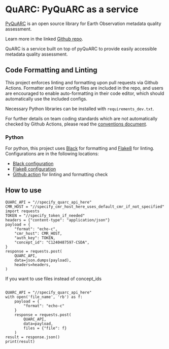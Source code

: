 # QuARC: PyQuARC as a service

[PyQuARC](https://github.com/NASA-IMPACT/pyquarc) is an open source library for Earth Observation metadata quality assessment.

Learn more in the linked [Github repo](https://github.com/NASA-IMPACT/pyquarc).

QuARC is a service built on top of pyQuARC to provide easily accessible metadata quality assessment.

## Code Formatting and Linting

This project enforces linting and formatting upon pull requests via Github Actions. Formatter and linter config files are included in the repo, and users are encouraged to enable auto-formatting in their code editor, which should automatically use the included configs.

Necessary Python libraries can be installed with `requirements_dev.txt`.

For further details on team coding standards which are not automatically checked by Github Actions, please read the [conventions document](https://docs.google.com/document/d/1b0YSCObQu3yvWeblHDDeIKzapxUkuVQVElGw_rxrC4Q/view).

### Python

For python, this project uses [Black](https://black.readthedocs.io/en/stable/) for formatting and [Flake8](https://flake8.pycqa.org/en/latest/) for linting. Configurations are in the following locations:

- [Black configuration](pyproject.toml)
- [Flake8 configuration](tox.ini)
- [Github action](.github/workflows/lint.yml) for linting and formatting check

## How to use
```
QUARC_API = "//specify_quarc_api_here"
CMR_HOST = "//specify_cmr_host_here_uses_default_cmr_if_not_specified"
import requests
TOKEN = "//specify_token_if_needed"  
headers = {"content-type": "application/json"}
payload = {
    "format": "echo-c",
    "cmr_host": CMR_HOST,
    "auth_key": TOKEN,
    "concept_id": "C1240487597-CSDA",
}
response = requests.post(
    QUARC_API,
    data=json.dumps(payload),
    headers=headers,
)
```

If you want to use files instead of concept_ids
```

QUARC_API = "//specify_quarc_api_here"
with open('file_name', 'rb') as f:
    payload = {
        "format": "echo-c"
    }
    response = requests.post(   
        QUARC_API,
        data=payload,
        files = {"file": f}
    )
result = response.json()
print(result)
```

